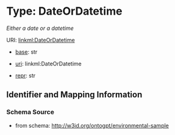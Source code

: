 # Type: DateOrDatetime


_Either a date or a datetime_


URI: [linkml:DateOrDatetime](https://w3id.org/linkml/DateOrDatetime)

* [base](https://w3id.org/linkml/base): str

* [uri](https://w3id.org/linkml/uri): linkml:DateOrDatetime

* [repr](https://w3id.org/linkml/repr): str








## Identifier and Mapping Information







### Schema Source


* from schema: http://w3id.org/ontogpt/environmental-sample



